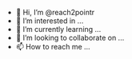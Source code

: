 - 👋 Hi, I’m @reach2pointr
- 👀 I’m interested in ...
- 🌱 I’m currently learning ...
- 💞️ I’m looking to collaborate on ...
- 📫 How to reach me ...

<!---
reach2pointr/reach2pointr is a ✨ special ✨ repository because its `README.md` (this file) appears on your GitHub profile.
You can click the Preview link to take a look at your changes.
--->
